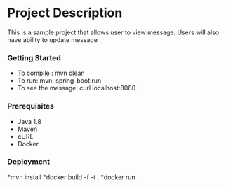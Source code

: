 # Project Description
This is a sample project that allows user to view message. Users will also have ability to update message 
.

### Getting Started
* To compile : mvn clean 
* To run: mvn: spring-boot:run
* To see the message: curl localhost:8080

### Prerequisites
* Java 1.8
* Maven
* cURL
* Docker
  
### Deployment
*mvn install
*docker build -f <Docker filename> -t <Image-name> .
*docker run <Image-name>